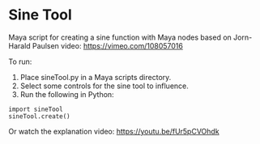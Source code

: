 # Sine Tool
Maya script for creating a sine function with Maya nodes based on Jorn-Harald Paulsen video: https://vimeo.com/108057016

To run:
1. Place sineTool.py in a Maya scripts directory.
2. Select some controls for the sine tool to influence.
3. Run the following in Python:

```
import sineTool
sineTool.create()
```

Or watch the explanation video: https://youtu.be/fUr5pCVOhdk
